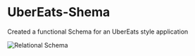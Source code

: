 # UberEats-Shema
Created a functional Schema for an UberEats style application

![Relational Schema](https://github.com/GamingSlayerNS/UberEats-Shema/assets/63477484/f9211c3a-a22b-4d8d-831a-f10b073ba946)
